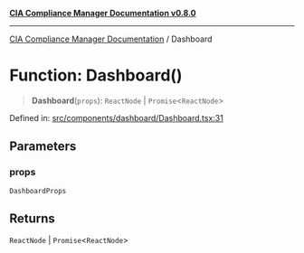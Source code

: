 [**CIA Compliance Manager Documentation v0.8.0**](../README.md)

***

[CIA Compliance Manager Documentation](../globals.md) / Dashboard

# Function: Dashboard()

> **Dashboard**(`props`): `ReactNode` \| `Promise`\<`ReactNode`\>

Defined in: [src/components/dashboard/Dashboard.tsx:31](https://github.com/Hack23/cia-compliance-manager/blob/fa2f95f029cdcd192b3882a37d0d34753edcd349/src/components/dashboard/Dashboard.tsx#L31)

## Parameters

### props

`DashboardProps`

## Returns

`ReactNode` \| `Promise`\<`ReactNode`\>
